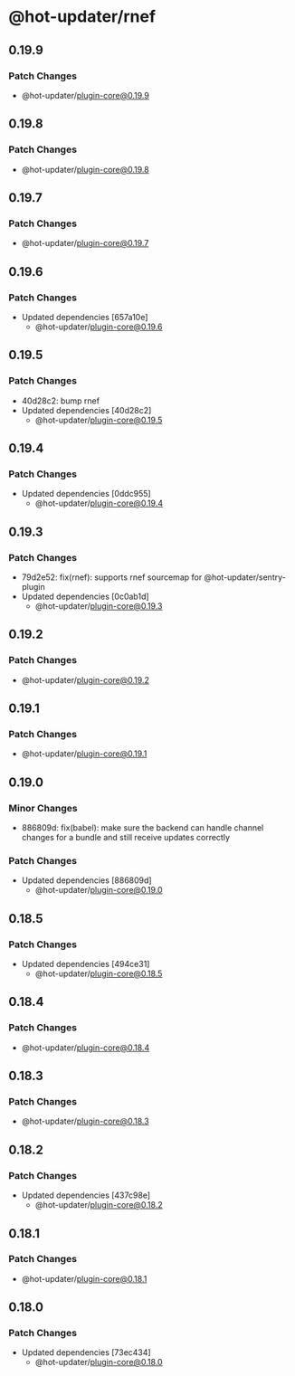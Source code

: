 # @hot-updater/rnef

## 0.19.9

### Patch Changes

- @hot-updater/plugin-core@0.19.9

## 0.19.8

### Patch Changes

- @hot-updater/plugin-core@0.19.8

## 0.19.7

### Patch Changes

- @hot-updater/plugin-core@0.19.7

## 0.19.6

### Patch Changes

- Updated dependencies [657a10e]
  - @hot-updater/plugin-core@0.19.6

## 0.19.5

### Patch Changes

- 40d28c2: bump rnef
- Updated dependencies [40d28c2]
  - @hot-updater/plugin-core@0.19.5

## 0.19.4

### Patch Changes

- Updated dependencies [0ddc955]
  - @hot-updater/plugin-core@0.19.4

## 0.19.3

### Patch Changes

- 79d2e52: fix(rnef): supports rnef sourcemap for @hot-updater/sentry-plugin
- Updated dependencies [0c0ab1d]
  - @hot-updater/plugin-core@0.19.3

## 0.19.2

### Patch Changes

- @hot-updater/plugin-core@0.19.2

## 0.19.1

### Patch Changes

- @hot-updater/plugin-core@0.19.1

## 0.19.0

### Minor Changes

- 886809d: fix(babel): make sure the backend can handle channel changes for a bundle and still receive updates correctly

### Patch Changes

- Updated dependencies [886809d]
  - @hot-updater/plugin-core@0.19.0

## 0.18.5

### Patch Changes

- Updated dependencies [494ce31]
  - @hot-updater/plugin-core@0.18.5

## 0.18.4

### Patch Changes

- @hot-updater/plugin-core@0.18.4

## 0.18.3

### Patch Changes

- @hot-updater/plugin-core@0.18.3

## 0.18.2

### Patch Changes

- Updated dependencies [437c98e]
  - @hot-updater/plugin-core@0.18.2

## 0.18.1

### Patch Changes

- @hot-updater/plugin-core@0.18.1

## 0.18.0

### Patch Changes

- Updated dependencies [73ec434]
  - @hot-updater/plugin-core@0.18.0
